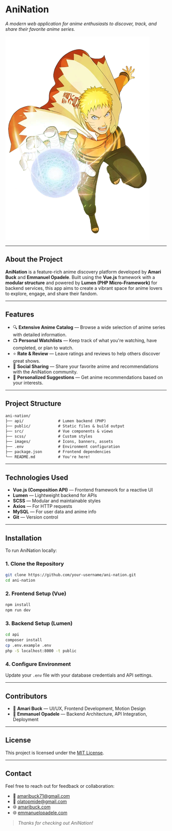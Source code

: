 # **AniNation**

*A modern web application for anime enthusiasts to discover, track, and share their favorite anime series.*

![AniNation Banner](./images/naruto.png) 

---

## **About the Project**

**AniNation** is a feature-rich anime discovery platform developed by **Amari Buck** and **Emmanuel Opadele**. Built using the **Vue.js** framework with a **modular structure** and powered by **Lumen (PHP Micro-Framework)** for backend services, this app aims to create a vibrant space for anime lovers to explore, engage, and share their fandom.

---

## **Features**

- 🔍 **Extensive Anime Catalog** — Browse a wide selection of anime series with detailed information.
- 📺 **Personal Watchlists** — Keep track of what you're watching, have completed, or plan to watch.
- ⭐ **Rate & Review** — Leave ratings and reviews to help others discover great shows.
- 💬 **Social Sharing** — Share your favorite anime and recommendations with the AniNation community.
- 🎯 **Personalized Suggestions** — Get anime recommendations based on your interests.

---

## **Project Structure**

```
ani-nation/
├── api/               # Lumen backend (PHP)
├── public/            # Static files & build output
├── src/               # Vue components & views
├── scss/              # Custom styles
├── images/            # Icons, banners, assets
├── .env               # Environment configuration
├── package.json       # Frontend dependencies
└── README.md          # You're here!
```

---

## **Technologies Used**

- **Vue.js (Composition API)** — Frontend framework for a reactive UI
- **Lumen** — Lightweight backend for APIs
- **SCSS** — Modular and maintainable styles
- **Axios** — For HTTP requests
- **MySQL** — For user data and anime info
- **Git** — Version control

---

## **Installation**

To run AniNation locally:

### 1. Clone the Repository

```bash
git clone https://github.com/your-username/ani-nation.git
cd ani-nation
```

### 2. Frontend Setup (Vue)

```bash
npm install
npm run dev
```

### 3. Backend Setup (Lumen)

```bash
cd api
composer install
cp .env.example .env
php -S localhost:8000 -t public
```

### 4. Configure Environment

Update your `.env` file with your database credentials and API settings.

---

## **Contributors**

- 🎨 **Amari Buck** — UI/UX, Frontend Development, Motion Design  
- 🧠 **Emmanuel Opadele** — Backend Architecture, API Integration, Deployment

---

## **License**

This project is licensed under the [MIT License](LICENSE).

---

## **Contact**

Feel free to reach out for feedback or collaboration:

- 📧 [amaribuck71@gmail.com](mailto:amaribuck71@gmail.com)
- 📧 [olatopmide@gmail.com](mailto:olatopmide@gmail.com)
- 🌐 [amaribuck.com](http://amaribuck.com)
- 🌐 [emmanuelopadele.com](https://emmanuelopadele.com/)

> *Thanks for checking out AniNation!*
